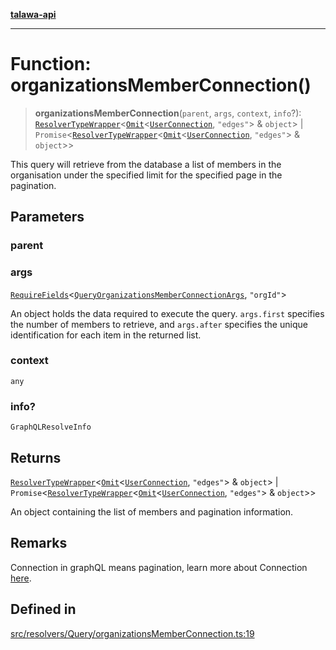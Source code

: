 [**talawa-api**](../../../../README.md)

***

# Function: organizationsMemberConnection()

> **organizationsMemberConnection**(`parent`, `args`, `context`, `info`?): [`ResolverTypeWrapper`](../../../../types/generatedGraphQLTypes/type-aliases/ResolverTypeWrapper.md)\<[`Omit`](../../../../types/generatedGraphQLTypes/type-aliases/Omit.md)\<[`UserConnection`](../../../../types/generatedGraphQLTypes/type-aliases/UserConnection.md), `"edges"`\> & `object`\> \| `Promise`\<[`ResolverTypeWrapper`](../../../../types/generatedGraphQLTypes/type-aliases/ResolverTypeWrapper.md)\<[`Omit`](../../../../types/generatedGraphQLTypes/type-aliases/Omit.md)\<[`UserConnection`](../../../../types/generatedGraphQLTypes/type-aliases/UserConnection.md), `"edges"`\> & `object`\>\>

This query will retrieve from the database a list of members
in the organisation under the specified limit for the specified page in the pagination.

## Parameters

### parent

### args

[`RequireFields`](../../../../types/generatedGraphQLTypes/type-aliases/RequireFields.md)\<[`QueryOrganizationsMemberConnectionArgs`](../../../../types/generatedGraphQLTypes/type-aliases/QueryOrganizationsMemberConnectionArgs.md), `"orgId"`\>

An object holds the data required to execute the query.
`args.first` specifies the number of members to retrieve, and `args.after` specifies
the unique identification for each item in the returned list.

### context

`any`

### info?

`GraphQLResolveInfo`

## Returns

[`ResolverTypeWrapper`](../../../../types/generatedGraphQLTypes/type-aliases/ResolverTypeWrapper.md)\<[`Omit`](../../../../types/generatedGraphQLTypes/type-aliases/Omit.md)\<[`UserConnection`](../../../../types/generatedGraphQLTypes/type-aliases/UserConnection.md), `"edges"`\> & `object`\> \| `Promise`\<[`ResolverTypeWrapper`](../../../../types/generatedGraphQLTypes/type-aliases/ResolverTypeWrapper.md)\<[`Omit`](../../../../types/generatedGraphQLTypes/type-aliases/Omit.md)\<[`UserConnection`](../../../../types/generatedGraphQLTypes/type-aliases/UserConnection.md), `"edges"`\> & `object`\>\>

An object containing the list of members and pagination information.

## Remarks

Connection in graphQL means pagination,
learn more about Connection [here](https://relay.dev/graphql/connections.htm).

## Defined in

[src/resolvers/Query/organizationsMemberConnection.ts:19](https://github.com/Suyash878/talawa-api/blob/e4413cec641a837926071678fed3c7f67234e31e/src/resolvers/Query/organizationsMemberConnection.ts#L19)
